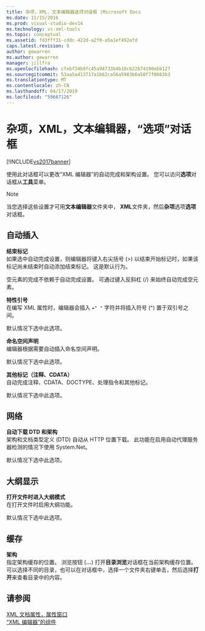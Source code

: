 ```yaml
---
title: 杂项，XML，文本编辑器选项对话框 |Microsoft Docs
ms.date: 11/15/2016
ms.prod: visual-studio-dev14
ms.technology: vs-xml-tools
ms.topic: conceptual
ms.assetid: fd3fff31-cddc-422d-a2f0-a5a1ef492afd
caps.latest.revision: 9
author: gewarren
ms.author: gewarren
manager: jillfra
ms.openlocfilehash: cfebf34b9fc45a94733b4b10cb22b74190ebb127
ms.sourcegitcommit: 53aa5a413717a1b62ca56a5983b6a50f7f0663b3
ms.translationtype: MT
ms.contentlocale: zh-CN
ms.lasthandoff: 04/17/2019
ms.locfileid: "59667126"
---
```

# <a name="miscellaneous-xml-text-editor-options-dialog-box"></a>杂项，XML，文本编辑器，“选项”对话框
[!INCLUDE[vs2017banner](../includes/vs2017banner.md)]

使用此对话框可以更改“XML 编辑器”的自动完成和架构设置。 您可以访问**选项**对话框从**工具**菜单。  
  
> [!NOTE]
>  当您选择这些设置才可用**文本编辑器**文件夹中， **XML**文件夹，然后**杂项**选项**选项**对话框。  
  
## <a name="auto-insert"></a>自动插入  
 **结束标记**  
 如果选中自动完成设置，则编辑器将键入右尖括号 (>) 以结束开始标记时，如果该标记尚未结束时自动添加结束标记。 这是默认行为。  
  
 空元素的完成不依赖于自动完成设置。 可通过键入反斜杠 (/) 来始终自动完成空元素。  
  
 **特性引号**  
 在编写 XML 属性时，编辑器会插入 `=" "` 字符并将插入符号 (^) 置于双引号之间。  
  
 默认情况下选中此选项。  
  
 **命名空间声明**  
 编辑器根据需要自动插入命名空间声明。  
  
 默认情况下选中此选项。  
  
 **其他标记（注释、CDATA）**  
 自动完成注释、CDATA、DOCTYPE、处理指令和其他标记。  
  
 默认情况下选中此选项。  
  
## <a name="network"></a>网络  
 **自动下载 DTD 和架构**  
 架构和文档类型定义 (DTD) 自动从 HTTP 位置下载。 此功能在启用自动代理服务器检测的情况下使用 System.Net。  
  
 默认情况下选中此选项。  
  
## <a name="outlining"></a>大纲显示  
 **打开文件时进入大纲模式**  
 在打开文件时启用大纲功能。  
  
 默认情况下选中此选项。  
  
## <a name="caching"></a>缓存  
 **架构**  
 指定架构缓存的位置。 浏览按钮 (**...**) 打开**目录浏览**对话框在当前架构缓存位置。 可以选择不同的目录，也可以在对话框中，选择一个文件夹右键单击，然后选择**打开**来查看目录中的内容。  
  
## <a name="see-also"></a>请参阅  
 [XML 文档属性，属性窗口](../xml-tools/xml-document-properties-properties-window.md)   
 [“XML 编辑器”的组件](../xml-tools/xml-editor-components.md)
